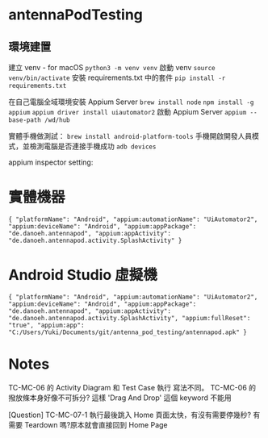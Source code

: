 # antennaPodTesting

## 環境建置

建立 venv - for macOS
`python3 -m venv venv`
啟動 venv
`source venv/bin/activate`
安裝 requirements.txt 中的套件
`pip install -r requirements.txt`

在自己電腦全域環境安裝 Appium Server
`brew install node`
`npm install -g appium`
`appium driver install uiautomator2`
啟動 Appium Server
`appium --base-path /wd/hub`

實體手機做測試：
`brew install android-platform-tools`
手機開啟開發人員模式，並檢測電腦是否連接手機成功
`adb devices`

appium inspector setting:

# 實體機器

`{
  "platformName": "Android",
  "appium:automationName": "UiAutomator2",
  "appium:deviceName": "Android",
  "appium:appPackage": "de.danoeh.antennapod",
  "appium:appActivity": "de.danoeh.antennapod.activity.SplashActivity"
}`

# Android Studio 虛擬機

`{
  "platformName": "Android",
  "appium:automationName": "UiAutomator2",
  "appium:deviceName": "Android",
  "appium:appPackage": "de.danoeh.antennapod",
  "appium:appActivity": "de.danoeh.antennapod.activity.SplashActivity",
  "appium:fullReset": "true",
  "appium:app": "C:/Users/Yuki/Documents/git/antenna_pod_testing/antennapod.apk"
}`

# Notes

TC-MC-06 的 Activity Diagram 和 Test Case 執行 寫法不同。
TC-MC-06 的撥放條本身好像不可拆分? 這樣 'Drag And Drop' 這個 keyword 不能用

[Question] TC-MC-07-1 執行最後跳入 Home 頁面太快，有沒有需要停幾秒? 有需要 Teardown 嗎?原本就會直接回到 Home Page
